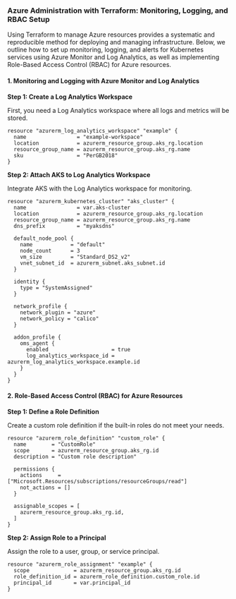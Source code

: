 ### Azure Administration with Terraform: Monitoring, Logging, and RBAC Setup

Using Terraform to manage Azure resources provides a systematic and reproducible method for deploying and managing infrastructure. Below, we outline how to set up monitoring, logging, and alerts for Kubernetes services using Azure Monitor and Log Analytics, as well as implementing Role-Based Access Control (RBAC) for Azure resources.

#### 1. Monitoring and Logging with Azure Monitor and Log Analytics

**Step 1: Create a Log Analytics Workspace**

First, you need a Log Analytics workspace where all logs and metrics will be stored.

```hcl
resource "azurerm_log_analytics_workspace" "example" {
  name                = "example-workspace"
  location            = azurerm_resource_group.aks_rg.location
  resource_group_name = azurerm_resource_group.aks_rg.name
  sku                 = "PerGB2018"
}
```

**Step 2: Attach AKS to Log Analytics Workspace**

Integrate AKS with the Log Analytics workspace for monitoring.

```hcl
resource "azurerm_kubernetes_cluster" "aks_cluster" {
  name                = var.aks-cluster
  location            = azurerm_resource_group.aks_rg.location
  resource_group_name = azurerm_resource_group.aks_rg.name
  dns_prefix          = "myaksdns"

  default_node_pool {
    name            = "default"
    node_count      = 3
    vm_size         = "Standard_DS2_v2"
    vnet_subnet_id  = azurerm_subnet.aks_subnet.id
  }

  identity {
    type = "SystemAssigned"
  }

  network_profile {
    network_plugin = "azure"
    network_policy = "calico"
  }

  addon_profile {
    oms_agent {
      enabled                    = true
      log_analytics_workspace_id = azurerm_log_analytics_workspace.example.id
    }
  }
}
```

#### 2. Role-Based Access Control (RBAC) for Azure Resources

**Step 1: Define a Role Definition**

Create a custom role definition if the built-in roles do not meet your needs.

```hcl
resource "azurerm_role_definition" "custom_role" {
  name        = "CustomRole"
  scope       = azurerm_resource_group.aks_rg.id
  description = "Custom role description"

  permissions {
    actions     = ["Microsoft.Resources/subscriptions/resourceGroups/read"]
    not_actions = []
  }

  assignable_scopes = [
    azurerm_resource_group.aks_rg.id,
  ]
}
```

**Step 2: Assign Role to a Principal**

Assign the role to a user, group, or service principal.

```hcl
resource "azurerm_role_assignment" "example" {
  scope              = azurerm_resource_group.aks_rg.id
  role_definition_id = azurerm_role_definition.custom_role.id
  principal_id       = var.principal_id
}
```


